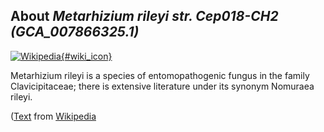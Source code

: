 
About *Metarhizium rileyi str. Cep018-CH2 (GCA\_007866325.1)* 
--------------------------------------------------------------

[![Wikipedia](/img/wikipedia_logo_v2_en.png){#wiki_icon}](http://en.wikipedia.org/wiki/Metarhizium_rileyi)

Metarhizium rileyi is a species of entomopathogenic fungus in the family
Clavicipitaceae; there is extensive literature under its synonym Nomuraea
rileyi.

([Text](http://en.wikipedia.org/wiki/Metarhizium_rileyi) from [Wikipedia](http://en.wikipedia.org/) 

